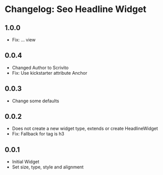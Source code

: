 # Changelog: Seo Headline Widget

## 1.0.0

* Fix: ... view

## 0.0.4

* Changed Author to Scrivito
* Fix: Use kickstarter attribute Anchor

## 0.0.3

* Change some defaults

## 0.0.2

* Does not create a new widget type, extends or create HeadlineWidget
* Fix: Fallback for tag is h3

## 0.0.1

* Initial Widget
* Set size, type, style and alignment
